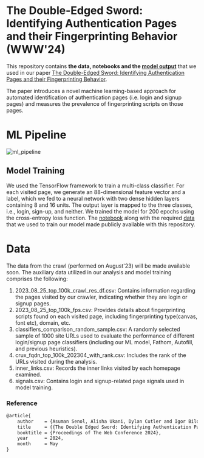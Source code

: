 # The Double-Edged Sword: Identifying Authentication Pages and their Fingerprinting Behavior (WWW'24)

This repository contains **the data, notebooks and the [model output](https://github.com/asumansenol/double_edged_sword_data/tree/main/multiclass_classifier)** that we used in our paper [The Double-Edged Sword: Identifying Authentication Pages and their Fingerprinting Behavior](https://cosicdatabase.esat.kuleuven.be/backend/publications/files/conferencepaper/3756).

The paper introduces a novel machine learning-based approach for automated identification of authentication pages (i.e. login and signup pages) and measures the prevalence of fingerprinting scripts on those pages.

# ML Pipeline

![ml_pipeline](https://github.com/asumansenol/double_edged_sword_data/assets/48864422/997f73bc-61c6-4935-8183-98a8e4922b9a)

## Model Training
We used the TensorFlow framework to train a multi-class classifier. For each visited page, we generate an 88-dimensional feature vector and a label, which we fed to a neural network with two dense hidden layers containing 8 and 16 units. The output layer is mapped to the three classes, i.e., login, sign-up, and neither. We trained the model for 200 epochs using the cross-entropy loss function. The [notebook](https://github.com/asumansenol/double_edged_sword_data/blob/main/Signup%20Login%20Classifier%20-%20Model%20Trainig.ipynb) along with the required [data](https://github.com/asumansenol/double_edged_sword_data/tree/main/csvs) that we used to train our model made publicly available with this repository.


# Data
The data from the crawl (performed on August'23) will be made available soon. The auxiliary data utilized in our analysis and model training comprises the following:

1. 2023_08_25_top_100k_crawl_res_df.csv: Contains information regarding the pages visited by our crawler, indicating whether they are login or signup pages.
2. 2023_08_25_top_100k_fps.csv: Provides details about fingerprinting scripts found on each visited page, including fingerprinting type(canvas, font etc), domain, etc.
3. classifiers_comparison_random_sample.csv: A randomly selected sample of 1000 site URLs used to evaluate the performance of different login/signup page classifiers (including our ML model, Fathom, Autofill, and previous heuristics).
4. crux_fqdn_top_100k_202304_with_rank.csv: Includes the rank of the URLs visited during the analysis.
5. inner_links.csv: Records the inner links visited by each homepage examined.
6. signals.csv: Contains login and signup-related page signals used in model training.



### Reference

```tex
@article{
    author    = {Asuman Senol, Alisha Ukani, Dylan Cutler and Igor Bilogrevic},
    title     = {{The Double Edged Sword: Identifying Authentication Pages and their Fingerprinting Behavior}},
    booktitle = {Proceedings of The Web Conference 2024},
    year      = 2024,
    month     = May
}
```
